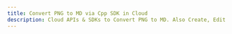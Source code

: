 ---title: Convert PNG to MD via Cpp SDK in Clouddescription: Cloud APIs & SDKs to Convert PNG to MD. Also Create, Edit & Render Microsoft Word & OpenOffice documents in the Cloud.---